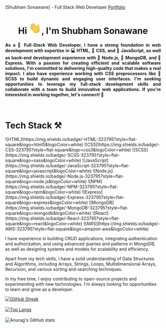 [Shubham Sonawane] - Full Stack Web Developer
[Portfolio](https://linkfree.eddiehub.io/ShuShu-8788)
<h1 align="center">Hi <img src="https://raw.githubusercontent.com/benbahrenburg/benbahrenburg/main/assets/wave.gif" width="40" alt="Boy's in Jacket">, I'm Shubham Sonawane</h1>
<h4 align="justify">As a 🚀 Full-Stack Web Developer, I have a strong foundation in web development with expertise in 💻 HTML, 🎨 CSS, and 🌟 JavaScript, as well as back-end development experience with 🚪 Node.js, 🍃 MongoDB, and 🚀 Express. With a passion for creating efficient and scalable software solutions, I'm committed to delivering high-quality code that makes a real impact. I also have experience working with CSS preprocessors like 🔮 SCSS to build dynamic and engaging user interfaces. I'm seeking opportunities to leverage my full-stack development skills and collaborate with a team to build innovative web applications. If you're interested in working together, let's connect! 🤝</h4><br>
<h1>Tech Stack ⚒️</h1>
![HTML](https://img.shields.io/badge/-HTML-323795?style=flat-square&logo=html5&logoColor=white)
![CSS](https://img.shields.io/badge/-CSS-323795?style=flat-square&logo=css3&logoColor=white)
![SCSS](https://img.shields.io/badge/-SCSS-323795?style=flat-square&logo=sass&logoColor=white)
![JavaScript](https://img.shields.io/badge/-JavaScript-323795?style=flat-square&logo=javascript&logoColor=white)
![Node.js](https://img.shields.io/badge/-Node.js-323795?style=flat-square&logo=node.js&logoColor=white)
![NPM](https://img.shields.io/badge/-NPM-323795?style=flat-square&logo=npm&logoColor=white)
![Express](https://img.shields.io/badge/-Express-323795?style=flat-square&logo=express&logoColor=white)
![MongoDB](https://img.shields.io/badge/-MongoDB-323795?style=flat-square&logo=mongodb&logoColor=white)
![React](https://img.shields.io/badge/-React-323795?style=flat-square&logo=react&logoColor=white)
![AWS](https://img.shields.io/badge/-AWS-323795?style=flat-square&logo=amazon-aws&logoColor=white)

I have experience in building CRUD applications, integrating authentication and authorization, and using advanced queries and patterns in MongoDB, as well as designing systems and models for scalability and efficiency.

Apart from my tech skills, I have a solid understanding of Data Structures and Algorithms, including Arrays, Strings, Loops, Multidimensional Arrays, Recursion, and various sorting and searching techniques.

In my free time, I enjoy contributing to open-source projects and experimenting with new technologies. I'm always looking for opportunities to learn and grow as a developer.

[![GitHub Streak](https://streak-stats.demolab.com/?user=ShuShu-8788&theme=tokyonight-duo)](https://git.io/streak-stats)
<br><br>
[![Top Langs](https://github-readme-stats.vercel.app/api/top-langs/?username=ShuShu-8788&layout=compact&theme=tokyonight)](https://github.com/anuraghazra/github-readme-stats)
<br><br>
![Anurag's GitHub stats](https://github-readme-stats.vercel.app/api?username=ShuShu-8788&show_icons=true&theme=tokyonight)
